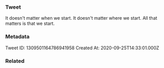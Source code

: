### Tweet
It doesn't matter when we start. It doesn't matter where we start. All that matters is that we start.

### Metadata
Tweet ID: 1309501164786941958
Created At: 2020-09-25T14:33:01.000Z

### Related

